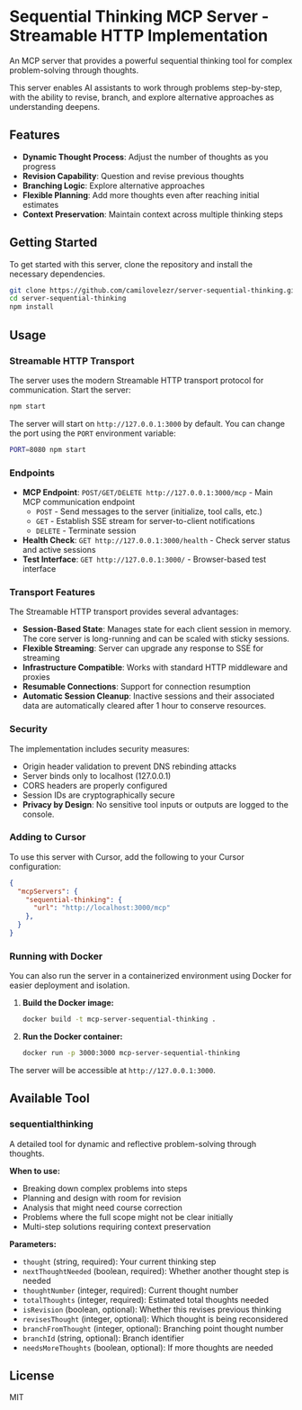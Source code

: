 # Sequential Thinking MCP Server - Streamable HTTP Implementation

An MCP server that provides a powerful sequential thinking tool for complex problem-solving through thoughts.

This server enables AI assistants to work through problems step-by-step, with the ability to revise, branch, and explore alternative approaches as understanding deepens.

## Features

- **Dynamic Thought Process**: Adjust the number of thoughts as you progress
- **Revision Capability**: Question and revise previous thoughts
- **Branching Logic**: Explore alternative approaches
- **Flexible Planning**: Add more thoughts even after reaching initial estimates
- **Context Preservation**: Maintain context across multiple thinking steps

## Getting Started

To get started with this server, clone the repository and install the necessary dependencies.

```bash
git clone https://github.com/camilovelezr/server-sequential-thinking.git
cd server-sequential-thinking
npm install
```

## Usage

### Streamable HTTP Transport

The server uses the modern Streamable HTTP transport protocol for communication. Start the server:

```bash
npm start
```

The server will start on `http://127.0.0.1:3000` by default. You can change the port using the `PORT` environment variable:

```bash
PORT=8080 npm start
```

### Endpoints

- **MCP Endpoint**: `POST/GET/DELETE http://127.0.0.1:3000/mcp` - Main MCP communication endpoint
  - `POST` - Send messages to the server (initialize, tool calls, etc.)
  - `GET` - Establish SSE stream for server-to-client notifications
  - `DELETE` - Terminate session
- **Health Check**: `GET http://127.0.0.1:3000/health` - Check server status and active sessions
- **Test Interface**: `GET http://127.0.0.1:3000/` - Browser-based test interface

### Transport Features

The Streamable HTTP transport provides several advantages:

- **Session-Based State**: Manages state for each client session in memory. The core server is long-running and can be scaled with sticky sessions.
- **Flexible Streaming**: Server can upgrade any response to SSE for streaming
- **Infrastructure Compatible**: Works with standard HTTP middleware and proxies
- **Resumable Connections**: Support for connection resumption
- **Automatic Session Cleanup**: Inactive sessions and their associated data are automatically cleared after 1 hour to conserve resources.

### Security

The implementation includes security measures:
- Origin header validation to prevent DNS rebinding attacks
- Server binds only to localhost (127.0.0.1)
- CORS headers are properly configured
- Session IDs are cryptographically secure
- **Privacy by Design**: No sensitive tool inputs or outputs are logged to the console.

### Adding to Cursor

To use this server with Cursor, add the following to your Cursor configuration:

```json
{
  "mcpServers": {
    "sequential-thinking": {
      "url": "http://localhost:3000/mcp"
    },
  }
}
```

### Running with Docker

You can also run the server in a containerized environment using Docker for easier deployment and isolation.

1.  **Build the Docker image:**
    ```bash
    docker build -t mcp-server-sequential-thinking .
    ```

2.  **Run the Docker container:**
    ```bash
    docker run -p 3000:3000 mcp-server-sequential-thinking
    ```

The server will be accessible at `http://127.0.0.1:3000`.

## Available Tool

### sequentialthinking

A detailed tool for dynamic and reflective problem-solving through thoughts.

**When to use:**
- Breaking down complex problems into steps
- Planning and design with room for revision
- Analysis that might need course correction
- Problems where the full scope might not be clear initially
- Multi-step solutions requiring context preservation

**Parameters:**
- `thought` (string, required): Your current thinking step
- `nextThoughtNeeded` (boolean, required): Whether another thought step is needed
- `thoughtNumber` (integer, required): Current thought number
- `totalThoughts` (integer, required): Estimated total thoughts needed
- `isRevision` (boolean, optional): Whether this revises previous thinking
- `revisesThought` (integer, optional): Which thought is being reconsidered
- `branchFromThought` (integer, optional): Branching point thought number
- `branchId` (string, optional): Branch identifier
- `needsMoreThoughts` (boolean, optional): If more thoughts are needed

## License

MIT
